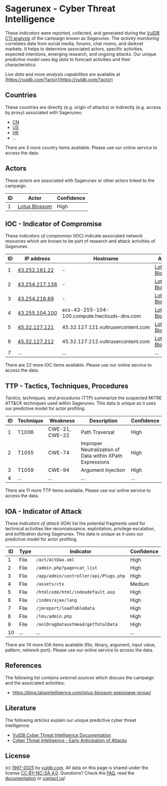 # Sagerunex - Cyber Threat Intelligence

These _indicators_ were reported, collected, and generated during the [VulDB CTI analysis](https://vuldb.com/?kb.cti) of the campaign known as _Sagerunex_. The _activity monitoring_ correlates data from social media, forums, chat rooms, and darknet markets. It helps to determine associated actors, specific activities, expected intentions, emerging research, and ongoing attacks. Our unique _predictive model_ uses _big data_ to forecast activities and their characteristics.

_Live data_ and more _analysis capabilities_ are available at [https://vuldb.com/?actor](https://vuldb.com/?actor)

## Countries

These _countries_ are directly (e.g. origin of attacks) or indirectly (e.g. access by proxy) associated with Sagerunex:

* [CN](https://vuldb.com/?country.cn)
* [US](https://vuldb.com/?country.us)
* [HK](https://vuldb.com/?country.hk)
* ...

There are 3 more country items available. Please use our online service to access the data.

## Actors

These _actors_ are associated with Sagerunex or other actors linked to the campaign.

ID | Actor | Confidence
-- | ----- | ----------
1 | [Lotus Blossom](https://vuldb.com/?actor.lotus_blossom) | High

## IOC - Indicator of Compromise

These _indicators of compromise_ (IOC) indicate associated network resources which are known to be part of research and attack activities of Sagerunex.

ID | IP address | Hostname | Actor | Confidence
-- | ---------- | -------- | ----- | ----------
1 | [43.252.161.22](https://vuldb.com/?ip.43.252.161.22) | - | [Lotus Blossom](https://vuldb.com/?actor.lotus_blossom) | High
2 | [43.254.217.138](https://vuldb.com/?ip.43.254.217.138) | - | [Lotus Blossom](https://vuldb.com/?actor.lotus_blossom) | High
3 | [43.254.218.69](https://vuldb.com/?ip.43.254.218.69) | - | [Lotus Blossom](https://vuldb.com/?actor.lotus_blossom) | High
4 | [43.255.104.100](https://vuldb.com/?ip.43.255.104.100) | ecs-43-255-104-100.compute.hwclouds-dns.com | [Lotus Blossom](https://vuldb.com/?actor.lotus_blossom) | High
5 | [45.32.127.121](https://vuldb.com/?ip.45.32.127.121) | 45.32.127.121.vultrusercontent.com | [Lotus Blossom](https://vuldb.com/?actor.lotus_blossom) | Medium
6 | [45.32.127.212](https://vuldb.com/?ip.45.32.127.212) | 45.32.127.212.vultrusercontent.com | [Lotus Blossom](https://vuldb.com/?actor.lotus_blossom) | Medium
7 | ... | ... | ... | ...

There are 22 more IOC items available. Please use our online service to access the data.

## TTP - Tactics, Techniques, Procedures

_Tactics, techniques, and procedures_ (TTP) summarize the suspected MITRE ATT&CK techniques used within Sagerunex. This data is unique as it uses our predictive model for actor profiling.

ID | Technique | Weakness | Description | Confidence
-- | --------- | -------- | ----------- | ----------
1 | T1006 | CWE-21, CWE-22 | Path Traversal | High
2 | T1055 | CWE-74 | Improper Neutralization of Data within XPath Expressions | High
3 | T1059 | CWE-94 | Argument Injection | High
4 | ... | ... | ... | ...

There are 11 more TTP items available. Please use our online service to access the data.

## IOA - Indicator of Attack

These _indicators of attack_ (IOA) list the potential fragments used for technical activities like reconnaissance, exploitation, privilege escalation, and exfiltration during Sagerunex. This data is unique as it uses our predictive model for actor profiling.

ID | Type | Indicator | Confidence
-- | ---- | --------- | ----------
1 | File | `/act/ActDao.xml` | High
2 | File | `/admin.php?page=cat_list` | High
3 | File | `/app/admin/controller/api/Plugs.php` | High
4 | File | `/assets/ctx` | Medium
5 | File | `/htmlcode/html/indexdefault.asp` | High
6 | File | `/index/ajax/lang` | High
7 | File | `/jmreport/loadTableData` | High
8 | File | `/lms/admin.php` | High
9 | File | `/onlDragDatasetHead/getTotalData` | High
10 | ... | ... | ...

There are 74 more IOA items available (file, library, argument, input value, pattern, network port). Please use our online service to access the data.

## References

The following list contains _external sources_ which discuss the campaign and the associated activities:

* https://blog.talosintelligence.com/lotus-blossom-espionage-group/

## Literature

The following _articles_ explain our unique predictive cyber threat intelligence:

* [VulDB Cyber Threat Intelligence Documentation](https://vuldb.com/?kb.cti)
* [Cyber Threat Intelligence - Early Anticipation of Attacks](https://www.scip.ch/en/?labs.20201022)

## License

(c) [1997-2025](https://vuldb.com/?kb.changelog) by [vuldb.com](https://vuldb.com/?kb.about). All data on this page is shared under the license [CC BY-NC-SA 4.0](https://creativecommons.org/licenses/by-nc-sa/4.0/). Questions? Check the [FAQ](https://vuldb.com/?kb.faq), read the [documentation](https://vuldb.com/?kb) or [contact us](https://vuldb.com/?contact)!

